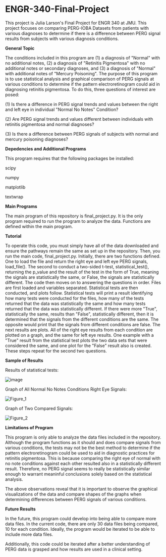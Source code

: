 # ENGR-340-Final-Project
This project is Julia Larson's Final Project for ENGR 340 at JMU. This project focuses on comparing PERG-IOBA Datasets from patients with various diagnoses to determine if there is a difference between PERG signal results from subjects with various diagnosis conditions. 

**General Topic**

The conditions included in this program are (1) a diagnosis of "Normal" with no additional notes, (2) a diagnosis of "Retinitis Pigmentosa" with no additional notes or secondary diagnoses, and (3) a diagnosis of "Normal" with additional notes of "Mercury Poisoning". 
The purpose of this program is to use statistical analysis and graphical comparison of PERG signals at various conditions to determine if the pattern electroretinogram could aid in diagnosing retinitis pigmentosa. To do this, three questions of interest are posed: 

(1) Is there a difference in PERG signal trends and values between the right and left eye in individual "Normal No Notes" Condition? 

(2) Are PERG signal trends and values different between individuals with retinitis pigmentosa and normal diagnoses? 

(3) Is there a difference between PERG signals of subjects with normal and mercury poisoning diagnoses? 

**Depedencies and Additional Programs**

This program requires that the following packages be installed: 

scipy

numpy

matplotlib

textwrap

**Main Programs**

The main program of this repository is final_project.py. It is the only program required to run the program to analyze the data. Functions are defined within the main program. 

**Tutorial**

To operate this code, you must simply have all of the data downloaded and ensure the pathways remain the same as set up in the repository. Then, you run the main code, final_project.py. 
Initially, there are two functions defined. One to load the file and return the right eye and left eye PERG signals, load_file(). The second to conduct a two-sided t-test, statistical_test(), returning the p_value and the result of the test in the form of True, meaning the signals are statistically the same, or False, the signals are statistically different. The code then moves on to answering the questions in order. Files are first loaded and variables separated. Statistical tests are then conducted, and plots follow. Statistical tests will print a result identifying how many tests were conducted for the files, how many of the tests returned that the data was statistically the same and how many tests returned that the data was statistically different. If there were more "True", statistically the same, results than "False", statistically different, then it is determined that the signals from the different conditions are the same. The opposite would print that the signals from different conditions are false. The next results are plots. All of the right eye results from each condition are plotted on a graph, and the same for left eye results. One example with a "True" result from the statistical test plots the two data sets that were considered the same, and one plot for the "False" result also is created. These steps repeat for the second two questions. 

**Sample of Results**

Results of statistical tests: 

![image](https://github.com/user-attachments/assets/5dc0153b-064b-46fb-beeb-18b7b2ba1095)


Graph of All Normal No Notes Conditions Right Eye Signals: 

![Figure_1](https://github.com/user-attachments/assets/5ae1b112-2e2d-422f-b115-11522c466102)


Graph of Two Compared Signals: 

![Figure_2](https://github.com/user-attachments/assets/8f7a9281-c496-4c7d-b061-90002479019a)



**Limitations of Program**

This program is only able to analyze the data files included in the repository. Although the program functions as it should and does compare signals from various conditions, the tests may not be the best method to determine if the pattern electroretinogram could be used to aid in diagnostic practices for retinitis pigmentosa. This is because comparing the right eye of normal with no note conditions against each other resulted also in a statistically different result. Therefore, no PERG signal seems to really be statistically similar enough to warrant meaninful conclusions solely based on the statistical analysis. 

The above observations reveal that it is important to observe the graphical visualizations of the data and compare shapes of the graphs when determining differences between PERG signals of various conditions. 

**Future Results** 

In the future, this program could develop into being able to compare more data files. In the current code, there are only 30 data files being compared, 10 for each condition. Ideally, the program would be iterated to be able to include more data files. 

Additionally, this code could be iterated after a better understanding of PERG data is grasped and how results are used in a clinical setting. 
